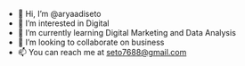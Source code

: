 - 👋 Hi, I’m @aryaadiseto
- 👀 I’m interested in Digital
- 🌱 I’m currently learning Digital Marketing and Data Analysis
- 💞️ I’m looking to collaborate on business 
- 📫 You can reach me at seto7688@gmail.com 

<!---
aryaadiseto/aryaadiseto is a ✨ special ✨ repository because its `README.md` (this file) appears on your GitHub profile.
You can click the Preview link to take a look at your changes.
--->
